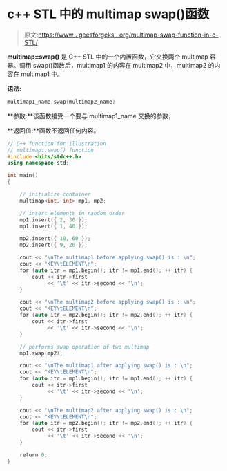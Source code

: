 # c++ STL 中的 multimap swap()函数

> 原文:[https://www . geesforgeks . org/multimap-swap-function-in-c-STL/](https://www.geeksforgeeks.org/multimap-swap-function-in-c-stl/)

**multimap::swap()** 是 C++ STL 中的一个内置函数，它交换两个 multimap 容器。调用 swap()函数后，multimap1 的内容在 multimap2 中，multimap2 的内容在 multimap1 中。

**语法:**

```cpp
multimap1_name.swap(multimap2_name)
```

**参数:**该函数接受一个要与 multimap1_name 交换的参数，

**返回值:**函数不返回任何内容。

```cpp
// C++ function for illustration
// multimap::swap() function
#include <bits/stdc++.h>
using namespace std;

int main()
{

    // initialize container
    multimap<int, int> mp1, mp2;

    // insert elements in random order
    mp1.insert({ 2, 30 });
    mp1.insert({ 1, 40 });

    mp2.insert({ 10, 60 });
    mp2.insert({ 9, 20 });

    cout << "\nThe multimap1 before applying swap() is : \n";
    cout << "KEY\tELEMENT\n";
    for (auto itr = mp1.begin(); itr != mp1.end(); ++ itr) {
        cout << itr->first
             << '\t' << itr->second << '\n';
    }

    cout << "\nThe multimap2 before applying swap() is : \n";
    cout << "KEY\tELEMENT\n";
    for (auto itr = mp2.begin(); itr != mp2.end(); ++ itr) {
        cout << itr->first
             << '\t' << itr->second << '\n';
    }

    // performs swap operation of two multimap
    mp1.swap(mp2);

    cout << "\nThe multimap1 after applying swap() is : \n";
    cout << "KEY\tELEMENT\n";
    for (auto itr = mp1.begin(); itr != mp1.end(); ++ itr) {
        cout << itr->first
             << '\t' << itr->second << '\n';
    }

    cout << "\nThe multimap2 after applying swap() is : \n";
    cout << "KEY\tELEMENT\n";
    for (auto itr = mp2.begin(); itr != mp2.end(); ++ itr) {
        cout << itr->first
             << '\t' << itr->second << '\n';
    }

    return 0;
}
```